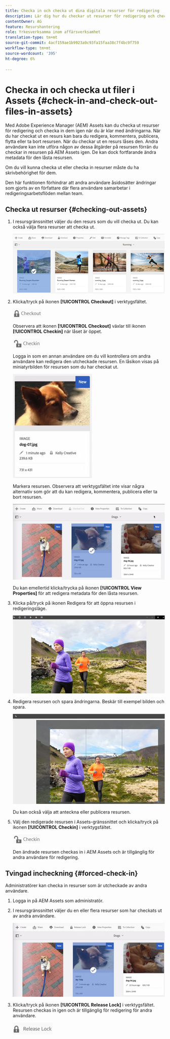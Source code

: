 ```yaml
---
title: Checka in och checka ut dina digitala resurser för redigering
description: Lär dig hur du checkar ut resurser för redigering och checkar in dem igen när ändringarna är klara.
contentOwner: AG
feature: Resurshantering
role: Yrkesverksamma inom affärsverksamhet
translation-type: tm+mt
source-git-commit: 4acf159ae1b9923a9c93fa15faa38c7f4bc9f759
workflow-type: tm+mt
source-wordcount: '395'
ht-degree: 6%

---
```



# Checka in och checka ut filer i Assets {#check-in-and-check-out-files-in-assets}

Med Adobe Experience Manager (AEM) Assets kan du checka ut resurser för redigering och checka in dem igen när du är klar med ändringarna. När du har checkat ut en resurs kan bara du redigera, kommentera, publicera, flytta eller ta bort resursen. När du checkar ut en resurs låses den. Andra användare kan inte utföra någon av dessa åtgärder på resursen förrän du checkar in resursen på AEM Assets igen. De kan dock fortfarande ändra metadata för den låsta resursen.

Om du vill kunna checka ut eller checka in resurser måste du ha skrivbehörighet för dem.

Den här funktionen förhindrar att andra användare åsidosätter ändringar som gjorts av en författare där flera användare samarbetar i redigeringsarbetsflöden mellan team.

## Checka ut resurser {#checking-out-assets}

1. I resursgränssnittet väljer du den resurs som du vill checka ut. Du kan också välja flera resurser att checka ut.

   ![chlimage_1-468](assets/chlimage_1-468.png)

1. Klicka/tryck på ikonen **[!UICONTROL Checkout]** i verktygsfältet.

   ![chlimage_1-469](assets/chlimage_1-469.png)

   Observera att ikonen **[!UICONTROL Checkout]** växlar till ikonen **[!UICONTROL Checkin]** när låset är öppet.

   ![chlimage_1-470](assets/chlimage_1-470.png)

   Logga in som en annan användare om du vill kontrollera om andra användare kan redigera den utcheckade resursen. En låsikon visas på miniatyrbilden för resursen som du har checkat ut.

   ![chlimage_1-471](assets/chlimage_1-471.png)

   Markera resursen. Observera att verktygsfältet inte visar några alternativ som gör att du kan redigera, kommentera, publicera eller ta bort resursen.

   ![chlimage_1-472](assets/chlimage_1-472.png)

   Du kan emellertid klicka/trycka på ikonen **[!UICONTROL View Properties]** för att redigera metadata för den låsta resursen.

1. Klicka på/tryck på ikonen Redigera för att öppna resursen i redigeringsläge.

   ![chlimage_1-473](assets/chlimage_1-473.png)

1. Redigera resursen och spara ändringarna. Beskär till exempel bilden och spara.

   ![chlimage_1-474](assets/chlimage_1-474.png)

   Du kan också välja att anteckna eller publicera resursen.

1. Välj den redigerade resursen i Assets-gränssnittet och klicka/tryck på ikonen **[!UICONTROL Checkin]** i verktygsfältet.

   ![chlimage_1-475](assets/chlimage_1-475.png)

   Den ändrade resursen checkas in i AEM Assets och är tillgänglig för andra användare för redigering.

## Tvingad incheckning {#forced-check-in}

Administratörer kan checka in resurser som är utcheckade av andra användare.

1. Logga in på AEM Assets som administratör.
1. I resursgränssnittet väljer du en eller flera resurser som har checkats ut av andra användare.

   ![chlimage_1-476](assets/chlimage_1-476.png)

1. Klicka/tryck på ikonen **[!UICONTROL Release Lock]** i verktygsfältet. Resursen checkas in igen och är tillgänglig för redigering för andra användare.

   ![chlimage_1-477](assets/chlimage_1-477.png)